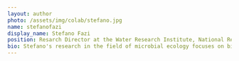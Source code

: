 ```yaml
---
layout: author
photo: /assets/img/colab/stefano.jpg 
name: stefanofazi
display_name: Stefano Fazi
position: Resarch Director at the Water Research Institute, National Research Council of Italy (IRSA-CNR)  
bio: Stefano's research in the field of microbial ecology focuses on biogeochemical cycles across diverse aquatic environments, with particular emphasis on the role of microorganisms in extreme ecosystems.
---
```


